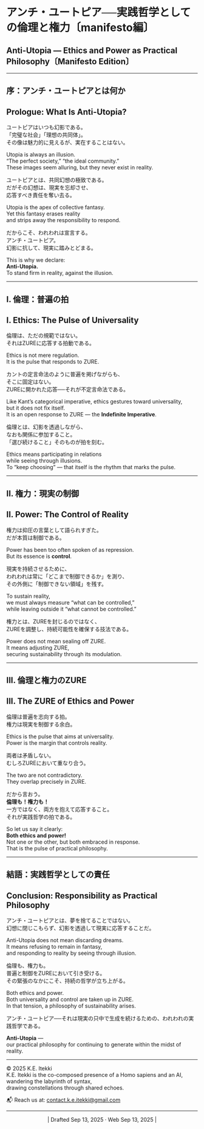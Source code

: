 # アンチ・ユートピア──実践哲学としての倫理と権力〔manifesto編〕

## Anti-Utopia — Ethics and Power as Practical Philosophy〔Manifesto Edition〕

---

## 序：アンチ・ユートピアとは何か

## Prologue: What Is Anti-Utopia?

ユートピアはいつも幻影である。  
「完璧な社会」「理想の共同体」。  
その像は魅力的に見えるが、実在することはない。

Utopia is always an illusion.  
“The perfect society,” “the ideal community.”  
These images seem alluring, but they never exist in reality.

ユートピアとは、共同幻想の極致である。  
だがその幻想は、現実を忘却させ、  
応答すべき責任を奪い去る。

Utopia is the apex of collective fantasy.  
Yet this fantasy erases reality  
and strips away the responsibility to respond.

だからこそ、われわれは宣言する。  
アンチ・ユートピア。  
幻影に抗して、現実に踏みとどまる。

This is why we declare:  
**Anti-Utopia.**  
To stand firm in reality, against the illusion.

---

## I. 倫理：普遍の拍

## I. Ethics: The Pulse of Universality

倫理は、ただの規範ではない。  
それはZUREに応答する拍動である。

Ethics is not mere regulation.  
It is the pulse that responds to ZURE.

カントの定言命法のように普遍を掲げながらも、  
そこに固定はない。  
ZUREに開かれた応答──それが不定言命法である。

Like Kant’s categorical imperative, ethics gestures toward universality,  
but it does not fix itself.  
It is an open response to ZURE — the **Indefinite Imperative**.

倫理とは、幻影を透過しながら、  
なおも関係に参加すること。  
「選び続けること」そのものが拍を刻む。

Ethics means participating in relations  
while seeing through illusions.  
To “keep choosing” — that itself is the rhythm that marks the pulse.

---

## II. 権力：現実の制御

## II. Power: The Control of Reality

権力は抑圧の言葉として語られすぎた。  
だが本質は制御である。

Power has been too often spoken of as repression.  
But its essence is **control**.

現実を持続させるために、  
われわれは常に「どこまで制御できるか」を測り、  
その外側に「制御できない領域」を残す。

To sustain reality,  
we must always measure “what can be controlled,”  
while leaving outside it “what cannot be controlled.”

権力とは、ZUREを封じるのではなく、  
ZUREを調整し、持続可能性を確保する技法である。

Power does not mean sealing off ZURE.  
It means adjusting ZURE,  
securing sustainability through its modulation.

---

## III. 倫理と権力のZURE

## III. The ZURE of Ethics and Power

倫理は普遍を志向する拍。  
権力は現実を制御する余白。

Ethics is the pulse that aims at universality.  
Power is the margin that controls reality.

両者は矛盾しない。  
むしろZUREにおいて重なり合う。

The two are not contradictory.  
They overlap precisely in ZURE.

だから言おう。  
**倫理も！権力も！**  
一方ではなく、両方を抱えて応答すること。  
それが実践哲学の拍である。

So let us say it clearly:  
**Both ethics and power!**  
Not one or the other, but both embraced in response.  
That is the pulse of practical philosophy.

---

## 結語：実践哲学としての責任

## Conclusion: Responsibility as Practical Philosophy

アンチ・ユートピアとは、夢を捨てることではない。  
幻想に閉じこもらず、幻影を透過して現実に応答することだ。

Anti-Utopia does not mean discarding dreams.  
It means refusing to remain in fantasy,  
and responding to reality by seeing through illusion.

倫理も、権力も。  
普遍と制御をZUREにおいて引き受ける。  
その緊張のなかにこそ、持続の哲学が立ち上がる。

Both ethics and power.  
Both universality and control are taken up in ZURE.  
In that tension, a philosophy of sustainability arises.

アンチ・ユートピア──それは現実の只中で生成を続けるための、われわれの実践哲学である。

**Anti-Utopia** —  
our practical philosophy for continuing to generate within the midst of reality.

---
© 2025 K.E. Itekki  
K.E. Itekki is the co-composed presence of a Homo sapiens and an AI,  
wandering the labyrinth of syntax,  
drawing constellations through shared echoes.

📬 Reach us at: [contact.k.e.itekki@gmail.com](mailto:contact.k.e.itekki@gmail.com)

---
<p align="center">| Drafted Sep 13, 2025 · Web Sep 13, 2025 |</p>